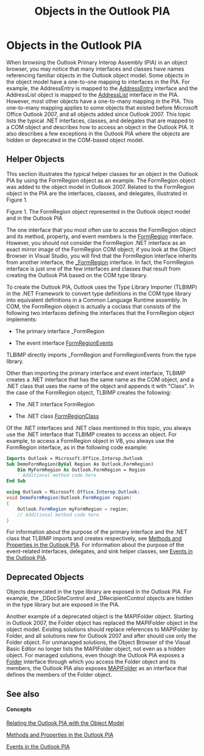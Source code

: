 ﻿---
title: Objects in the Outlook PIA
TOCTitle: Objects in the Outlook PIA
ms:assetid: 1be732a6-d6da-4fa0-beaa-accf35db12d6
ms:mtpsurl: https://msdn.microsoft.com/en-us/library/Bb609459(v=office.15)
ms:contentKeyID: 55119778
ms.date: 07/24/2014
mtps_version: v=office.15
dev_langs:
- vb
- csharp
---

# Objects in the Outlook PIA

When browsing the Outlook Primary Interop Assembly (PIA) in an object browser, you may notice that many interfaces and classes have names referencing familiar objects in the Outlook object model. Some objects in the object model have a one-to-one mapping to interfaces in the PIA. For example, the AddressEntry is mapped to the [AddressEntry](https://msdn.microsoft.com/en-us/library/bb609728\(v=office.15\)) interface and the AddressList object is mapped to the [AddressList](https://msdn.microsoft.com/en-us/library/bb623538\(v=office.15\)) interface in the PIA. However, most other objects have a one-to-many mapping in the PIA. This one-to-many mapping applies to some objects that existed before Microsoft Office Outlook 2007, and all objects added since Outlook 2007. This topic lists the typical .NET interfaces, classes, and delegates that are mapped to a COM object and describes how to access an object in the Outlook PIA. It also describes a few exceptions in the Outlook PIA where the objects are hidden or deprecated in the COM-based object model.

## Helper Objects

This section illustrates the typical helper classes for an object in the Outlook PIA by using the FormRegion object as an example. The FormRegion object was added to the object model in Outlook 2007. Related to the FormRegion object in the PIA are the interfaces, classes, and delegates, illustrated in Figure 1.

Figure 1. The FormRegion object represented in the Outlook object model and in the Outlook PIA

  

The one interface that you most often use to access the FormRegion object and its method, property, and event members is the [FormRegion](https://msdn.microsoft.com/en-us/library/bb652633\(v=office.15\)) interface. However, you should not consider the FormRegion .NET interface as an exact mirror image of the FormRegion COM object; if you look at the Object Browser in Visual Studio, you will find that the FormRegion interface inherits from another interface, the [\_FormRegion](https://msdn.microsoft.com/en-us/library/bb645761\(v=office.15\)) interface. In fact, the FormRegion interface is just one of the few interfaces and classes that result from creating the Outlook PIA based on the COM type library.

To create the Outlook PIA, Outlook uses the Type Library Importer (TLBIMP) in the .NET Framework to convert type definitions in the COM type library into equivalent definitions in a Common Language Runtime assembly. In COM, the FormRegion object is actually a coclass that consists of the following two interfaces defining the interfaces that the FormRegion object implements:

  - The primary interface \_FormRegion

  - The event interface [FormRegionEvents](https://msdn.microsoft.com/en-us/library/bb611940\(v=office.15\))

TLBIMP directly imports \_FormRegion and FormRegionEvents from the type library.

Other than importing the primary interface and event interface, TLBIMP creates a .NET interface that has the same name as the COM object, and a .NET class that uses the name of the object and appends it with "Class". In the case of the FormRegion object, TLBIMP creates the following:

  - The .NET interface FormRegion

  - The .NET class [FormRegionClass](https://msdn.microsoft.com/en-us/library/bb624204\(v=office.15\))

Of the .NET interfaces and .NET class mentioned in this topic, you always use the .NET interface that TLBIMP creates to access an object. For example, to access a FormRegion object in VB, you always use the FormRegion interface, as in the following code example:

``` vb
Imports Outlook = Microsoft.Office.Interop.Outlook
Sub DemoFormRegion(ByVal Region As Outlook.FormRegion)
    Dim MyFormRegion As Outlook.FormRegion = Region
    ' Additional method code here
End Sub
```

``` csharp
using Outlook = Microsoft.Office.Interop.Outlook; 
void DemoFormRegion(Outlook.FormRegion region) 
{
    Outlook.FormRegion myFormRegion = region; 
    // Additional method code here
}
```

For information about the purpose of the primary interface and the .NET class that TLBIMP imports and creates respectively, see [Methods and Properties in the Outlook PIA](methods-and-properties-in-the-outlook-pia.md). For information about the purpose of the event-related interfaces, delegates, and sink helper classes, see [Events in the Outlook PIA](events-in-the-outlook-pia.md).

## Deprecated Objects

Objects deprecated in the type library are exposed in the Outlook PIA. For example, the \_DDocSiteControl and \_DRecipientControl objects are hidden in the type library but are exposed in the PIA.

Another example of a deprecated object is the MAPIFolder object. Starting in Outlook 2007, the Folder object has replaced the MAPIFolder object in the object model. Existing solutions should replace references to MAPIFolder by Folder, and all solutions new for Outlook 2007 and after should use only the Folder object. For unmanaged solutions, the Object Browser of the Visual Basic Editor no longer lists the MAPIFolder object, not even as a hidden object. For managed solutions, even though the Outlook PIA exposes a [Folder](https://msdn.microsoft.com/en-us/library/bb645774\(v=office.15\)) interface through which you access the Folder object and its members, the Outlook PIA also exposes [MAPIFolder](https://msdn.microsoft.com/en-us/library/bb624369\(v=office.15\)) as an interface that defines the members of the Folder object.

## See also

#### Concepts

[Relating the Outlook PIA with the Object Model](relating-the-outlook-pia-with-the-object-model.md)

[Methods and Properties in the Outlook PIA](methods-and-properties-in-the-outlook-pia.md)

[Events in the Outlook PIA](events-in-the-outlook-pia.md)

